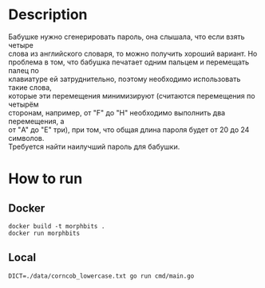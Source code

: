 # Description

Бабушке нужно сгенерировать пароль, она слышала, что если взять четыре \
слова из английского словаря, то можно получить хороший вариант. Но \
проблема в том, что бабушка печатает одним пальцем и перемещать палец по \
клавиатуре ей затруднительно, поэтому необходимо использовать такие слова, \
которые эти перемещения минимизируют (считаются перемещения по четырём \
сторонам, например, от "F" до "H" необходимо выполнить два перемещения, а \
от "A" до "E" три), при том, что общая длина пароля будет от 20 до 24 символов. \
Требуется найти наилучший пароль для бабушки.

# How to run

## Docker

```
docker build -t morphbits .
docker run morphbits
```

## Local
```
DICT=./data/corncob_lowercase.txt go run cmd/main.go 
```

